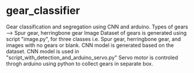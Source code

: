 # gear_classifier
Gear classification and segregation using CNN and arduino. Types of gears --> Spur gear, herringbone gear
Image Dataset of gears is generated using script "image.py", for three classes i.e. Spur gear, herringbone gear, and images with no gears or blank.
CNN model is generated based on the dataset.
CNN model is used in "script_with_detection_and_arduino_servo.py"
Servo  motor is controled throgh arduino using python to collect gears in separate box.
